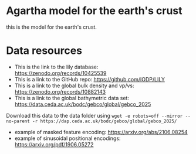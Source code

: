 # Agartha model for the earth's crust

this is the model for the earth's crust.

# Data resources

* This is the link to the lily database: https://zenodo.org/records/10425539
* This is a link to the GitHub repo: https://github.com/IODP/LILY
* This is a link to the global bulk density and vp/vs: https://zenodo.org/records/10882143
* This is a link to the global bathymetric data set: https://data.ceda.ac.uk/bodc/gebco/global/gebco_2025

Download this data to the data folder using `wget -e robots=off --mirror --no-parent -r https://dap.ceda.ac.uk/bodc/gebco/global/gebco_2025/`

* example of masked feature encoding: https://arxiv.org/abs/2106.08254
* example of sinusoidal positional encodings: https://arxiv.org/pdf/1906.05272
